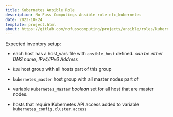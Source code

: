 ```yaml
---
title: Kubernetes Ansible Role
description: No Fuss Computings Ansible role nfc_kubernetes
date: 2023-10-24
template: project.html
about: https://gitlab.com/nofusscomputing/projects/ansible/roles/kubernetes
---
```




Expected inventory setup:

- each host has a host_vars file with `ansible_host` defined. _can be either DNS name, IPv4/IPv6 Address_
- `k3s` host group with all hosts part of this group
- `kubernetes_master` host group with all master nodes part of

- variable `Kubernetes_Master` _boolean_ set for all host that are master nodes.

- hosts that require Kubernetes API access added to variable `kubernetes_config.cluster.access`
